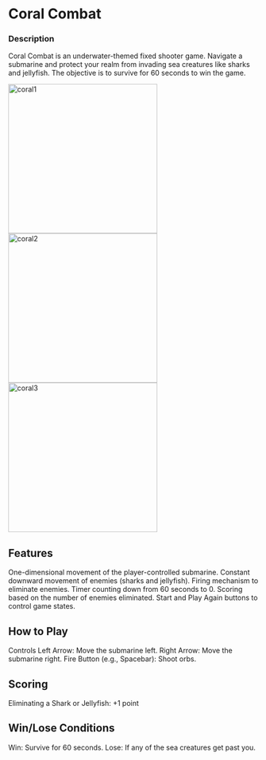 
# Coral Combat
### Description
Coral Combat is an underwater-themed fixed shooter game. Navigate a submarine and protect your realm from invading sea creatures like sharks and jellyfish. The objective is to survive for 60 seconds to win the game.

<img width="300" alt="coral1" src="https://github.com/melisaozdoyuran2001/Coral-Combat-Arcade/assets/123209674/bbccb497-eeb3-45f3-8f82-ca97e939759d">

<img width="300" alt="coral2" src="https://github.com/melisaozdoyuran2001/Coral-Combat-Arcade/assets/123209674/6cb479f1-29ad-4f46-82a8-08f6ea10a2b5">
<img width="300" alt="coral3" src="https://github.com/melisaozdoyuran2001/Coral-Combat-Arcade/assets/123209674/457828fc-c5d1-4d14-8770-4885aa9da07b">




## Features
One-dimensional movement of the player-controlled submarine.
Constant downward movement of enemies (sharks and jellyfish).
Firing mechanism to eliminate enemies.
Timer counting down from 60 seconds to 0.
Scoring based on the number of enemies eliminated.
Start and Play Again buttons to control game states.

## How to Play
Controls
Left Arrow: Move the submarine left.
Right Arrow: Move the submarine right.
Fire Button (e.g., Spacebar): Shoot orbs.
## Scoring
Eliminating a Shark or Jellyfish: +1 point

## Win/Lose Conditions
Win: Survive for 60 seconds.
Lose: If any of the sea creatures get past you.
